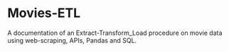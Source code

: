 # Movies-ETL
A documentation of an Extract-Transform_Load procedure on movie data using web-scraping, APIs, Pandas and SQL.
